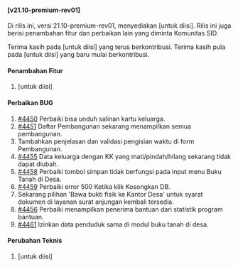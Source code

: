 #### [v21.10-premium-rev01]

Di rilis ini, versi 21.10-premium-rev01, menyediakan [untuk diisi]. Rilis ini juga berisi penambahan fitur dan perbaikan lain yang diminta Komunitas SID.

Terima kasih pada [untuk diisi] yang terus berkontribusi. Terima kasih pula pada [untuk diisi] yang baru mulai berkontribusi.

#### Penambahan Fitur
1. [untuk diisi]

#### Perbaikan BUG
1. [#4450](https://github.com/OpenSID/OpenSID/issues/4450) Perbaiki bisa unduh salinan kartu keluarga.
2. [#4451](https://github.com/OpenSID/OpenSID/issues/4451) Daftar Pembangunan sekarang menampilkan semua pembangunan.
3. Tambahkan penjelasan dan validasi pengisian waktu di form Pembangunan.
4. [#4455](https://github.com/OpenSID/OpenSID/issues/4455) Data keluarga dengan KK yang mati/pindah/hilang sekarang tidak dapat diubah.
5. [#4458](https://github.com/OpenSID/OpenSID/issues/4458) Perbaiki tombol simpan tidak berfungsi pada input menu Buku Tanah di Desa.
6. [#4459](https://github.com/OpenSID/OpenSID/issues/4459) Perbaiki error 500 Ketika klik Kosongkan DB.
7. Sekarang pilihan 'Bawa bukti fisik ke Kantor Desa' untuk syarat dokumen di layanan surat anjungan kembali tersedia.
8. [#4456](https://github.com/OpenSID/OpenSID/issues/4456) Perbaiki menampilkan penerima bantuan dari statistik program bantuan.
9. [#4461](https://github.com/OpenSID/OpenSID/issues/4461) Izinkan data penduduk sama di modul buku tanah di desa.

#### Perubahan Teknis
1. [untuk diisi]
